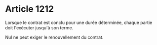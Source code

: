 # Article 1212

Lorsque le contrat est conclu pour une durée déterminée, chaque partie doit l'exécuter jusqu'à son terme.

Nul ne peut exiger le renouvellement du contrat.
